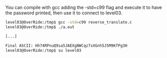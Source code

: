 You can compile with gcc adding the -std=c99 flag and execute it to have the password printed, then use it to connect to level03.

```sh
level03@OverRide:/tmp$ gcc -std=c99 reverse_translate.c 
level03@OverRide:/tmp$ ./a.out

[...]

Final ASCII: Hh74RPnuQ9sa5JAEXgNWCqz7sXGnh5J5M9KfPg3H
level03@OverRide:/tmp$ su level03
```
